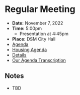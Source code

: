 # Regular Meeting

- **Date:** November 7, 2022
- **Time:** 5:00pm
    - Presentation at 4:45pm
- **Place:** DSM City Hall
- [Agenda](https://councildocs.dsm.city/agendas/ag20221107.pdf)
- [Housing Agenda](https://councildocs.dsm.city/agendas/mg20221107.pdf)
- [Details](https://www.dsm.city/citycouncil_detail_T60_R2129.php)
- [Our Agenda Transcription](#/view/agenda~2022~transcription~11-07_RM)

## Notes

- TBD
